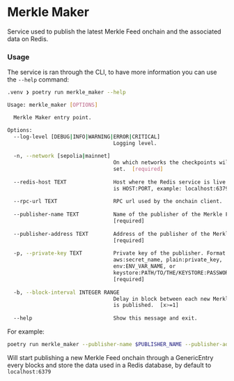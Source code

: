 # Merkle Maker

Service used to publish the latest Merkle Feed onchain and the associated data on Redis.

### Usage

The service is ran through the CLI, to have more information you can use the `--help` command:

```bash
.venv ❯ poetry run merkle_maker --help

Usage: merkle_maker [OPTIONS]

  Merkle Maker entry point.

Options:
  --log-level [DEBUG|INFO|WARNING|ERROR|CRITICAL]
                                  Logging level.
                        
  -n, --network [sepolia|mainnet]
                                  On which networks the checkpoints will be
                                  set.  [required]
                        
  --redis-host TEXT               Host where the Redis service is live. Format
                                  is HOST:PORT, example: localhost:6379
                        
  --rpc-url TEXT                  RPC url used by the onchain client.
                        
  --publisher-name TEXT           Name of the publisher of the Merkle Feed.
                                  [required]
                        
  --publisher-address TEXT        Address of the publisher of the Merkle Feed.
                                  [required]
                        
  -p, --private-key TEXT          Private key of the publisher. Format:
                                  aws:secret_name, plain:private_key,
                                  env:ENV_VAR_NAME, or
                                  keystore:PATH/TO/THE/KEYSTORE:PASSWORD
                                  [required]
                        
  -b, --block-interval INTEGER RANGE
                                  Delay in block between each new Merkle Feed
                                  is published.  [x>=1]
                        
  --help                          Show this message and exit.
```

For example:

```sh
poetry run merkle_maker --publisher-name $PUBLISHER_NAME --publisher-address $PUBLISHER_ADDRESS -p plain:$PUBLISHER_PV_KEY
```

Will start publishing a new Merkle Feed onchain through a GenericEntry every blocks and store the data used in a Redis database, by default to `localhost:6379`
